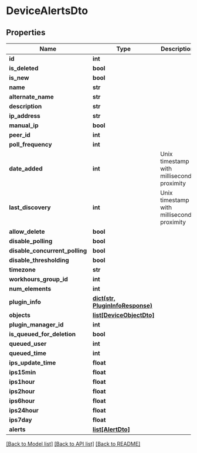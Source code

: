 # DeviceAlertsDto

## Properties
Name | Type | Description | Notes
------------ | ------------- | ------------- | -------------
**id** | **int** |  | [optional] 
**is_deleted** | **bool** |  | [optional] 
**is_new** | **bool** |  | [optional] 
**name** | **str** |  | [optional] 
**alternate_name** | **str** |  | [optional] 
**description** | **str** |  | [optional] 
**ip_address** | **str** |  | [optional] 
**manual_ip** | **bool** |  | [optional] 
**peer_id** | **int** |  | [optional] 
**poll_frequency** | **int** |  | [optional] 
**date_added** | **int** | Unix timestamp with milliseconds proximity | [optional] 
**last_discovery** | **int** | Unix timestamp with milliseconds proximity | [optional] 
**allow_delete** | **bool** |  | [optional] 
**disable_polling** | **bool** |  | [optional] 
**disable_concurrent_polling** | **bool** |  | [optional] 
**disable_thresholding** | **bool** |  | [optional] 
**timezone** | **str** |  | [optional] 
**workhours_group_id** | **int** |  | [optional] 
**num_elements** | **int** |  | [optional] 
**plugin_info** | [**dict(str, PluginInfoResponse)**](PluginInfoResponse.md) |  | [optional] 
**objects** | [**list[DeviceObjectDto]**](DeviceObjectDto.md) |  | [optional] 
**plugin_manager_id** | **int** |  | [optional] 
**is_queued_for_deletion** | **bool** |  | [optional] 
**queued_user** | **int** |  | [optional] 
**queued_time** | **int** |  | [optional] 
**ips_update_time** | **float** |  | [optional] 
**ips15min** | **float** |  | [optional] 
**ips1hour** | **float** |  | [optional] 
**ips2hour** | **float** |  | [optional] 
**ips6hour** | **float** |  | [optional] 
**ips24hour** | **float** |  | [optional] 
**ips7day** | **float** |  | [optional] 
**alerts** | [**list[AlertDto]**](AlertDto.md) |  | [optional] 

[[Back to Model list]](../README.md#documentation-for-models) [[Back to API list]](../README.md#documentation-for-api-endpoints) [[Back to README]](../README.md)

